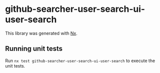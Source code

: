 # github-searcher-user-search-ui-user-search

This library was generated with [Nx](https://nx.dev).

## Running unit tests

Run `nx test github-searcher-user-search-ui-user-search` to execute the unit
tests.
